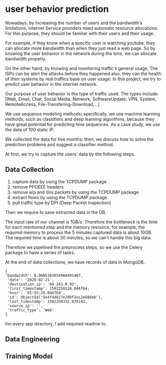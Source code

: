 # user behavior prediction

Nowadays, by increasing the number of users and the bandwidth's limitations, Internet Service providers need automatic resource allocations.
For this purpose, they should be familiar with their users and their usage.
 
 For example, if they know when a specific user is watching youtube, they can allocate more bandwidth than when they just read a web page.
So by knowing the user behavior in the network during the time, we can allocate bandwidth properly.

On the other hand, by knowing and monitoring traffic's general usage, The ISPs can be alert the attacks before they happened.also, they can the health of their systems by real traffics base on user usage.
In this project, we try to predict user behavior in the internet network. 

Our purpose of user behavior is the type of traffic used. The types include:
[Web, Email, Chat, Social Media, Network, SoftwareUpdate, VPN, System, RemoteAccess, File-Transfering-Download,...]

We use sequence modeling methods; specifically, we use machine learning methods, such as classifiers and deep learning algorithms, because they have great potential for predicting time sequences.
As a case study, we use the data of 100 static IP.


 We collected the data for five months; then, we discuss how to solve the prediction problems and suggest a classifier method.

At first, we try to capture the users' data by the following steps.
## Data Collection
1) capture data by using the TCPDUMP package
2) remove PPOEEE headers
3) remove arp and dns packets by using the TCPDUMP package
4) extract flows by using the TCPDUMP package
5) pull traffic type by DPI (Deep Packet Inspection)

Then we require to save extracted data in the DB.

The input rate of our channel is 1GB/s. Therefore the bottleneck is the time for each mentioned step and the memory resource; for example, the required memory to process the 5 minutes captured data is about 10GB. The required time is about 30 minutes, so we can't handle this big data.

Therefore we pipelined the preprocess steps, so we use the Celery package to have a series of tasks.


At the end of data collections, we have records of data in MongoDB.

```
{
'bandwidth': 0.0005383854968491407,
 'date': '2020-02-21',
 'destination_ip': '84.241.0.93',
 'first_timestamp': 1582250124.044764,
 'hour': '01:55:24.044764',
 'id': ObjectId('5e4f44b17e200f2ec2e68deb'),
 'last_timestamp': 1582250332.074142,
 'source_ip': '',
 'traffic_type': 'Web'
}
```
Inn every app directory, I add required readme to.
## Data Engineering

## Training Model
